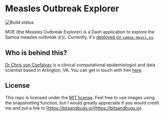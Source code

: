 # Measles Outbreak Explorer

![Build status](https://codebuild.us-west-2.amazonaws.com/badges?uuid=eyJlbmNyeXB0ZWREYXRhIjoiemdQb3hEMmF6RFpuYmNsMTZyT1BCaUhLa0hGeXZuanIwdEIyZFREd2F5NjVxV0tTRU13WHBVYVRsNjVMRWg2eWlxNjFGUEI5RkJDMzQySmhEd1F5SXdRPSIsIml2UGFyYW1ldGVyU3BlYyI6Ik1BM1JNSkVBVmE2MW1NbTMiLCJtYXRlcmlhbFNldFNlcmlhbCI6MX0%3D&branch=master)

MOE (the Measles Outbreak Explorer) is a Dash application to explore the Samoa measles outbreak 🇼🇸. Currently, it's [deployed on `samoa-measl.es`](http://samoa-measl.es).

## Who is behind this?

[Dr Chris von Csefalvay](https://bitsandbugs.io/about) is a clinical computational epidemiologist and data scientist based in Arlington, VA. You can get in touch with him [here](https://bitsandbugs.io/talkback/).

## License

This repo is licensed under the [MIT license](https://github.com/chrisvoncsefalvay/samoa-measles-explorer/blob/master/LICENSE). Feel free to use images using the snapshotting function, but I would greatly appreciate if you would credit me and put a link to [https://bitsandbugs.io](https://bitsandbugs.io).
